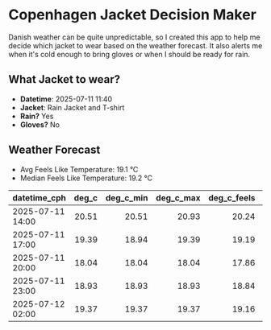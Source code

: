 
# Copenhagen Jacket Decision Maker

Danish weather can be quite unpredictable, so I created this app to help me decide which jacket to wear based on the weather forecast. 
It also alerts me when it's cold enough to bring gloves or when I should be ready for rain.

## What Jacket to wear?

- **Datetime**: 2025-07-11 11:40
- **Jacket**: Rain Jacket and T-shirt
- **Rain?** Yes
- **Gloves?** No

## Weather Forecast
- Avg Feels Like Temperature: 19.1 °C
- Median Feels Like Temperature: 19.2 °C

| datetime_cph     |   deg_c |   deg_c_min |   deg_c_max |   deg_c_feels | weather   | wind   | rain   |
|:-----------------|--------:|------------:|------------:|--------------:|:----------|:-------|:-------|
| 2025-07-11 14:00 |   20.51 |       20.51 |       20.93 |         20.24 | Clouds    | Medium | None   |
| 2025-07-11 17:00 |   19.39 |       18.94 |       19.39 |         19.19 | Rain      | High   | Low    |
| 2025-07-11 20:00 |   18.04 |       18.04 |       18.04 |         17.86 | Rain      | High   | Low    |
| 2025-07-11 23:00 |   18.93 |       18.93 |       18.93 |         18.84 | Rain      | High   | Low    |
| 2025-07-12 02:00 |   19.37 |       19.37 |       19.37 |         19.16 | Clouds    | High   | None   |
        